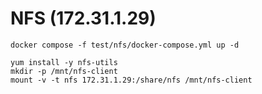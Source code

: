 # NFS (172.31.1.29)

```
docker compose -f test/nfs/docker-compose.yml up -d
```

```
yum install -y nfs-utils
mkdir -p /mnt/nfs-client
mount -v -t nfs 172.31.1.29:/share/nfs /mnt/nfs-client
```

